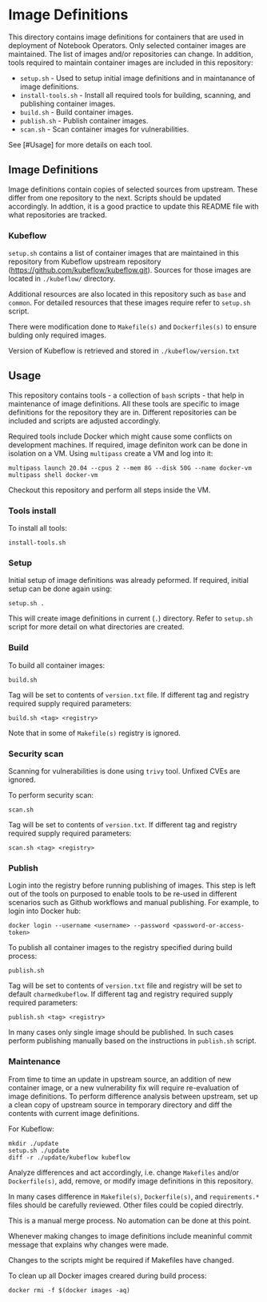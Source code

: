 # Image Definitions

This directory contains image definitions for containers that are used in deployment of Notebook Operators. Only selected container images are maintained. The list of images and/or repositories can change. In addition, tools required to maintain container images are included in this repository:

- `setup.sh` - Used to setup initial image definitions and in maintanance of image definitions.
- `install-tools.sh` - Install all required tools for building, scanning, and publishing container images.
- `build.sh` - Build container images.
- `publish.sh` - Publish container images.
- `scan.sh` - Scan container images for vulnerabilities.

See [#Usage] for more details on each tool.

## Image Definitions

Image definitions contain copies of selected sources from upstream. These differ from one repository to the next. Scripts should be updated accordingly. In addtion, it is a good practice to update this README file with what repositories are tracked.

### Kubeflow

`setup.sh` contains a list of container images that are maintained in this repository from Kubeflow upstream repository (https://github.com/kubeflow/kubeflow.git). Sources for those images are located in `./kubeflow/` directory.

Additional resources are also located in this repository such as `base` and `common`. For detailed resources that these images require refer to `setup.sh` script.

There were modification done to `Makefile(s)` and `Dockerfiles(s)` to ensure bulding only required images.

Version of Kubeflow is retrieved and stored in `./kubeflow/version.txt`

## Usage

This repository contains tools - a collection of `bash` scripts - that help in maintenance of image definitions. All these tools are specific to image definitions for the repository they are in. Different repositories can be included and scripts are adjusted accordingly.

Required tools include Docker which might cause some conflicts on development machines. If required, image definiton work can be done in isolation on a VM. Using `multipass` create a VM and log into it:

```
multipass launch 20.04 --cpus 2 --mem 8G --disk 50G --name docker-vm
multipass shell docker-vm
```
Checkout this repository and perform all steps inside the VM.

### Tools install

To install all tools:

```
install-tools.sh
```

### Setup

Initial setup of image definitions was already peformed. If required, initial setup can be done again using:

```
setup.sh .
```

This will create image definitions in current (`.`) directory. Refer to `setup.sh` script for more detail on what directories are created.

### Build

To build all container images:

```
build.sh
```

Tag will be set to contents of `version.txt` file. If different tag and registry required supply required parameters:

```
build.sh <tag> <registry>
```

Note that in some of `Makefile(s)` registry is ignored.

### Security scan

Scanning for vulnerabilities is done using `trivy` tool. Unfixed CVEs are ignored.

To perform security scan:

```
scan.sh
```

Tag will be set to contents of `version.txt`. If different tag and registry required supply required parameters:

```
scan.sh <tag> <registry>
```

### Publish

Login into the registry before running publishing of images. This step is left out of the tools on purposed to enable tools to be re-used in different scenarios such as Github workflows and manual publishing. For example, to login into Docker hub:

```
docker login --username <username> --password <password-or-access-token>
```

To publish all container images to the registry specified during build process:

```
publish.sh
```

Tag will be set to contents of `version.txt` file and registry will be set to default `charmedkubeflow`. If different tag and registry required supply required parameters:

```
publish.sh <tag> <registry>
```

In many cases only single image should be published. In such cases perform publishing manually based on the instructions in `publish.sh` script.

### Maintenance

From time to time an update in upstream source, an addition of new container image, or a new vulnerability fix will require re-evaluation of image definitions. To perform difference analysis between upstream, set up a clean copy of upstream source in temporary directory and diff the contents with current image definitions.

For Kubeflow:

```
mkdir ./update
setup.sh ./update
diff -r ./update/kubeflow kubeflow
```

Analyze differences and act accordingly, i.e. change `Makefiles` and/or `Dockerfile(s)`, add, remove, or modify image definitions in this repository.

In many cases difference in `Makefile(s)`, `Dockerfile(s)`, and `requirements.*` files should be carefully reviewed. Other files could be copied directrly.

This is a manual merge process. No automation can be done at this point.

Whenever making changes to image definitions include meaninful commit message that explains why changes were made.

Changes to the scripts might be required if Makefiles have changed.

To clean up all Docker images creared during build process:

```
docker rmi -f $(docker images -aq)
```